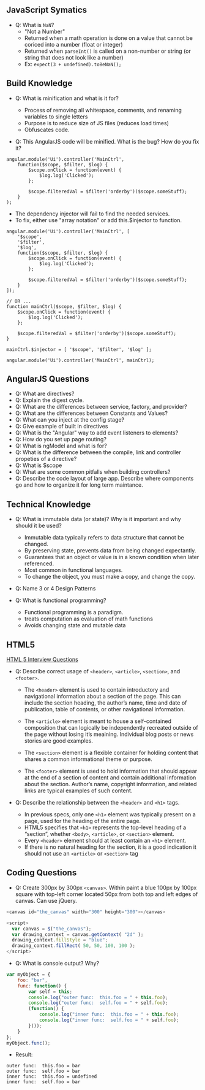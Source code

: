 ## JavaScript Symatics

- Q: What is `NaN`?
    - "Not a Number"
    - Returned when a math operation is done on a value that cannot be coriced into a number (float or integer)
    - Returned when `parseInt()` is called on a non-number or string (or string that does not look like a number)
    - Ex: `expect(3 + undefined).toBeNaN();`

## Build Knowledge

- Q: What is minification and what is it for?
   - Process of removing all whitespace, comments, and renaming variables to single letters
   - Purpose is to reduce size of JS files (reduces load times)
   - Obfuscates code.

- Q: This AngularJS code will be minified. What is the bug? How do you fix it?

```
angular.module('Ui').controller('MainCtrl',
    function($scope, $filter, $log) {
        $scope.onClick = function(event) {
            $log.log('Clicked');
        };

        $scope.filteredVal = $filter('orderby')($scope.someStuff);
    }
);
```

 - The dependency injector will fail to find the needed services.
 - To fix, either use "array notation" or add this.$injector to function.

```
angular.module('Ui').controller('MainCtrl', [
    '$scope',
    '$filter',
    '$log',
    function($scope, $filter, $log) {
        $scope.onClick = function(event) {
            $log.log('Clicked');
        };

        $scope.filteredVal = $filter('orderby')($scope.someStuff);
    }
]);

// OR ...
function mainCtrl($scope, $filter, $log) {
    $scope.onClick = function(event) {
        $log.log('Clicked');
    };

    $scope.filteredVal = $filter('orderby')($scope.someStuff);
}

mainCtrl.$injector = [ '$scope', '$filter', '$log' ];

angular.module('Ui').controller('MainCtrl', mainCtrl);
```

## AngularJS Questions

- Q: What are directives?
- Q: Explain the digest cycle.
- Q: What are the differences between service, factory, and provider?
- Q: What are the differences between Constants and Values?
- Q: What can you inject at the config stage?
- Q: Give example of built in directives
- Q: What is the "Angular" way to add event listeners to elements?
- Q: How do you set up page routing?
- Q: What is ngModel and what is for?
- Q: What is the difference between the compile, link and controller propeties of a directive?
- Q: What is $scope
- Q: What are some common pitfalls when building controllers?
- Q: Describe the code layout of large app. Describe where components go and how to organize it for long term maintance.

## Technical Knowledge

- Q: What is immutable data (or state)? Why is it important and why should it be used?
    - Immutable data typically refers to data structure that cannot be changed.
    - By preserving state, prevents data from being changed expectantly.
    - Guarantees that an object or value is in a known condition when later referenced.
    - Most common in functional languages.
    - To change the object, you must make a copy, and change the copy.

- Q: Name 3 or 4 Design Patterns


- Q: What is functional programming?
   - Functional programming is a paradigm.
   - treats computation as evaluation of math functions
   - Avoids changing state and mutable data

## HTML5
[HTML 5 Interview Questions](http://www.toptal.com/html5/interview-questions)

- Q: Describe correct usage of `<header>`, `<article>`, `<section>`, and `<footer>`.
    - The `<header>` element is used to contain introductory and navigational information about a section of the page. This can include the section heading, the author’s name, time and date of publication, table of contents, or other navigational information.

    - The `<article>` element is meant to house a self-contained composition that can logically be independently recreated outside of the page without losing it’s meaining. Individual blog posts or news stories are good examples.

    - The `<section>` element is a flexible container for holding content that shares a common informational theme or purpose.

    - The `<footer>` element is used to hold information that should appear at the end of a section of content and contain additional information about the section. Author’s name, copyright information, and related links are typical examples of such content.

- Q: Describe the relationship between the `<header>` and `<h1>` tags.
    - In previous specs, only one `<h1>` element was typically present on a page, used for the heading of the entire page.
    - HTML5 specifies that `<h1>` represents the top-level heading of a “section”, whether `<body>`, `<article>`, or `<section>` element.
    - Every `<header>` element should at least contain an `<h1>` element.
    - If there is no natural heading for the section, it is a good indication it should not use an `<article>` or `<section>` tag

## Coding Questions

- Q: Create 300px by 300px `<canvas>`. Within paint a blue 100px by 100px square with top-left corner located 50px from both top and left edges of canvas. Can use jQuery.

```JavaScript
<canvas id="the_canvas" width="300" height="300"></canvas>

<script>
  var canvas = $("the_canvas");
  var drawing_context = canvas.getContext( "2d" );
  drawing_context.fillStyle = "blue";
  drawing_context.fillRect( 50, 50, 100, 100 );
</script>
```

- Q: What is console output? Why?

```JavaScript
var myObject = {
    foo: "bar",
    func: function() {
        var self = this;
        console.log("outer func:  this.foo = " + this.foo);
        console.log("outer func:  self.foo = " + self.foo);
        (function() {
            console.log("inner func:  this.foo = " + this.foo);
            console.log("inner func:  self.foo = " + self.foo);
        }());
    }
};
myObject.func();
```
- Result:
```
outer func:  this.foo = bar
outer func:  self.foo = bar
inner func:  this.foo = undefined
inner func:  self.foo = bar
```
